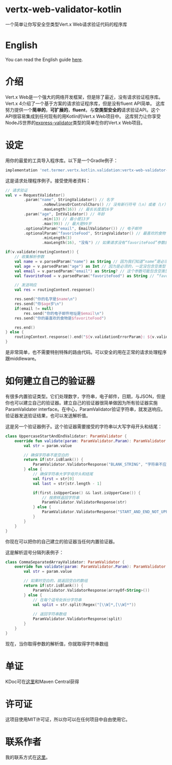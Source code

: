 # vertx-web-validator-kotlin
一个简单让你写安全空类型Vert.x Web请求验证代码的程序库

# English
You can read the English guide [here](README.md).

# 介绍
Vert.x Web是一个强大的网络开发框架，但是除了最近，没有请求验证程序库。Vert.x 4介绍了一个基于方案的请求验证程序库，但是没有fluent API简单。
这库努力提供一个**简单的**，**可扩展的**，**fluent**，与**空类型安全的**请求验证API。这个API很容易集成到任何现有的用Kotlin的Vert.x Web项目中。
这库努力让你享受NodeJS世界的[express-validator](https://express-validator.github.io/docs/)类型的简单在你的Vert.x Web项目。

# 设定
用你的最爱的工具导入程序库。以下是一个Gradle例子：

```groovy
implementation 'net.termer.vertx.kotlin.validation:vertx-web-validator-kotlin:1.0.1'
```

这是请求处理程序例子。接受使用者资料：

```kotlin
// 请求验证
val v = RequestValidator()
		.param("name", StringValidator() // 名字
				.noNewlinesOrControlChars() // 没有新行符号（\n）或者（\r）
				.maxLength(16)) // 最长长度是16字
		.param("age", IntValidator() // 年龄
				.min(13) // 最小是13岁
				.max(99)) // 最大是99岁
		.optionalParam("email", EmailValidator()) // 电子邮件
		.optionalParam("favoriteFood", StringValidator() // 最喜欢的食物
				.minLength(3)
				.maxLength(16), "没有") // 如果请求没有“favoriteFood”参数就用“没有”

if(v.validate(routingContext)) {
	// 收集解析参数
	val name = v.parsedParam("name") as String // 因为我们知道“name”是必须的，我们安全可以把“name”当无空类型。注意“as String”（一直不是空类型）而不是“as String?”（可能包含空类型）。
	val age = v.parsedParam("age") as Int // 因为是必须的，一定没包含空类型
	val email = v.parsedParam("email") as String? // 这个参数可能包含空类型因为是可选的，所以我们应该写“String?”
	val favoriteFood = v.parsedParam("favoriteFood") as String // “favoriteFood”是可选的，但是这个参数一定没包含空类型因为我们以上提供默认值，所以无法包含空类型。

	// 发送响应
	val res = routingContext.response()

	res.send("你的名字是$name\n")
	res.send("你$age岁\n")
	if(email != null)
		res.send("你的电子邮件地址是$email\n")
	res.send("你的最喜欢的食物是$favoriteFood")

	res.end()
} else {
	routingContext.response().end("${v.validationErrorParam}: ${v.validationErrorText}")
}
```

是非常简单，也不需要特别特殊的路由代码。可以安全的用在正常的请求处理程序跟middleware。

# 如何建立自己的验证器

有很多内置验证类型。它们处理数字，字符串，电子邮件，日期，与JSON，但是你也可以建立自己的验证器。建立自己的验证器很简单做因为所有验证器实施ParamValidater interface。在中心，ParamValidator验证字符串，就发送响应。验证器发送验证结果，也可以发送解析值。

这是另一个验证器例子。这个验证器需要接受的字符串以大写字母开头和结尾：

```kotlin
class UppercaseStartAndEndValidator: ParamValidator {
	override fun validate(param: ParamValidator.Param): ParamValidator.ValidatorResponse {
		val str = param.value

		// 确保字符串不是空白的
		return if(str.isBlank()) {
			ParamValidator.ValidatorResponse("BLANK_STRING", "字符串不应该空白的")
		} else {
			// 确保字符串大学字母开头和结尾
			val first = str[0]
			val last = str[str.length - 1]

			if(first.isUpperCase() && last.isUpperCase()) {
				// 按原样返回字符串
				ParamValidator.ValidatorResponse(str)
			} else {
				ParamValidator.ValidatorResponse("START_AND_END_NOT_UPPERCASE", "字符串应该以大写字母开头和结尾")
			}
		}
	}
}
```

你现在可以把你的自己建立的验证器当任何内置验证器。

这是解析逗号分隔列表例子：

```kotlin
class CommaSeparatedArrayValidator: ParamValidator {
	override fun validate(param: ParamValidator.Param): ParamValidator.ValidatorResponse {
		val str = param.value

		// 如果时空白的，就返回空白的数组
		return if(str.isBlank()) {
			ParamValidator.ValidatorResponse(arrayOf<String>())
		} else {
			// 在每个逗号处拆分字符串
			val split = str.split(Regex("[\\W]*,[\\W]*"))
            
            // 返回字符串数组
            ParamValidator.ValidatorResponse(split)
		}
	}
}
```

现在，当你取得参数的解析值，你就取得字符串数组

# 单证
KDoc可在[这里](https://termer.net/kdoc/vertx-web-validator-kotlin/1.0.1/index.html)和Maven Central获得

# 许可证
这项目使用MIT许可证，所以你可以在任何项目中自由使用它。

# 联系作者
我的联系方式在[这里](https://termer.net/who/zh.html)。